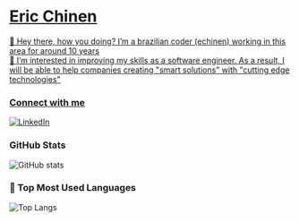 <h1>
    <a href="https://echinen.github.io/">
    <span>Eric Chinen</span>
</h1>

<p>
👋 Hey there, how you doing? I’m a brazilian coder (echinen) working in this area for around 10 years
<br>
👀 I’m interested in improving my skills as a software engineer. As a result, I will be able to help companies creating "smart solutions" with "cutting edge technologies"
</p>

### Connect with me

[![LinkedIn](https://img.shields.io/badge/-LinkedIn-000?style=for-the-badge&logo=linkedin&logoColor=FF00F6&color:FFF)](https://www.linkedin.com/in/ericchinen/?locale=en_US)

### GitHub Stats

![GitHub stats](https://github-readme-stats-git-masterrstaa-rickstaa.vercel.app/api?username=echinen&hide_title=true&show_icons=true&include_all_commits=false&count_private=true&line_height=25&hide=issues&bg_color=000&title_color=FF00F6&text_color=FFF&border_radius=3&border_color=36123c&icon_color=FF00F6&theme=jolly)

### 🚀 Top Most Used Languages

![Top Langs](https://github-readme-stats.vercel.app/api/top-langs/?username=echinen&layout=compact)

<!---
echinen/echinen is a ✨ special ✨ repository because its `README.md` (this file) appears on your GitHub profile.
You can click the Preview link to take a look at your changes.
--->
